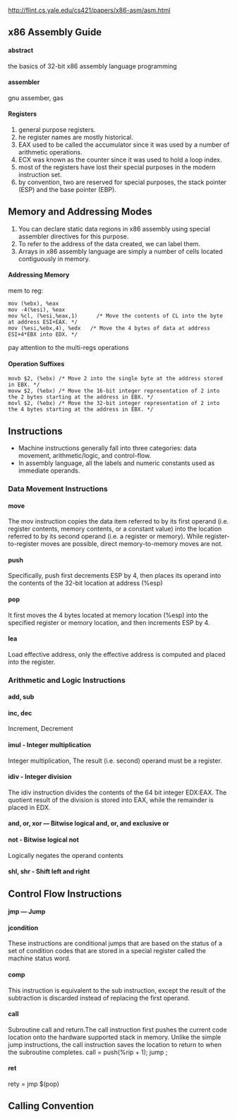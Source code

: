 http://flint.cs.yale.edu/cs421/papers/x86-asm/asm.html

## x86 Assembly Guide
#### abstract
the basics of 32-bit x86 assembly language programming

#### assembler
gnu assember, gas

#### Registers
1. general purpose registers.
1. he register names are mostly historical.
1. EAX used to be called the accumulator since it was used by a number of arithmetic operations.
1. ECX was known as the counter since it was used to hold a loop index.
1. most of the registers have lost their special purposes in the modern instruction set.
1. by convention, two are reserved for special purposes, the stack pointer (ESP) and the base pointer (EBP).

## Memory and Addressing Modes
1. You can declare static data regions in x86 assembly using special assembler directives for this purpose.
1. To refer to the address of the data created, we can label them.
1. Arrays in x86 assembly language are simply a number of cells located contiguously in memory.

#### Addressing Memory
mem to reg:
```
mov (%ebx), %eax
mov -4(%esi), %eax
mov %cl, (%esi,%eax,1)   	/* Move the contents of CL into the byte at address ESI+EAX. */
mov (%esi,%ebx,4), %edx   /* Move the 4 bytes of data at address ESI+4*EBX into EDX. */
```
pay attention to the multi-regs operations

#### Operation Suffixes
```
movb $2, (%ebx)	/* Move 2 into the single byte at the address stored in EBX. */
movw $2, (%ebx)	/* Move the 16-bit integer representation of 2 into the 2 bytes starting at the address in EBX. */
movl $2, (%ebx) /* Move the 32-bit integer representation of 2 into the 4 bytes starting at the address in EBX. */
```

## Instructions
- Machine instructions generally fall into three categories: data movement, arithmetic/logic, and control-flow.
- In assembly language, all the labels and numeric constants used as immediate operands.

### Data Movement Instructions
####  move
The mov instruction copies the data item referred to by its first operand (i.e. register contents, memory contents, or a constant value) into the location referred to by its second operand (i.e. a register or memory). While register-to-register moves are possible, direct memory-to-memory moves are not. 

####  push
Specifically, push first decrements ESP by 4, then places its operand into the contents of the 32-bit location at address (%esp)

####  pop
It first moves the 4 bytes located at memory location (%esp) into the specified register or memory location, and then increments ESP by 4.

#### lea
Load effective address, only the effective address is computed and placed into the register.

### Arithmetic and Logic Instructions

#### add, sub
#### inc, dec
Increment, Decrement
#### imul - Integer multiplication
Integer multiplication, The result (i.e. second) operand must be a register.
#### idiv - Integer division
The idiv instruction divides the contents of the 64 bit integer EDX:EAX.
The quotient result of the division is stored into EAX, while the remainder is placed in EDX.
#### and, or, xor — Bitwise logical and, or, and exclusive or
#### not - Bitwise logical not
Logically negates the operand contents
#### shl, shr - Shift left and right

## Control Flow Instructions
#### jmp — Jump
#### jcondition
These instructions are conditional jumps that are based on the status of a set of condition codes that are stored in a special register called the machine status word.
#### comp
This instruction is equivalent to the sub instruction, except the result of the subtraction is discarded instead of replacing the first operand.

#### call
Subroutine call and return.The call instruction first pushes the current code location onto the hardware supported stack in memory.
Unlike the simple jump instructions, the call instruction saves the location to return to when the subroutine completes.
call = push(%rip + 1); jump <addr>;

#### ret
rety = jmp $(pop)
## Calling Convention
